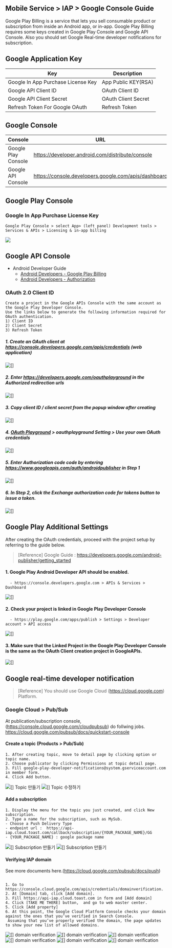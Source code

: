 ## Mobile Service > IAP > Google Console Guide

Google Play Billing is a service that lets you sell consumable product or subscription from inside an Android app, or in-app.
Google Play Billing requires some keys created in Google Play Console and Google API Console. 
Also you should set Google Real-time developer notifications for subscription.

## Google Application Key

| Key | Description                                             |
| ---------------------------------- | ---------------------------------------------- |
| Google In App Purchase License Key | App Public KEY(RSA)       |
| Google API Client ID               | OAuth Client ID            |
| Google API Client Secret           | OAuth Client Secret        |
| Refresh Token For Google OAuth     | Refresh Token |

## Google Console
| Console        | URL                              |
| -------------- | ------------------------------- |
| Google Play Console | https://developer.android.com/distribute/console |
| Google API Console | https://console.developers.google.com/apis/dashboard |

## Google Play Console

### Google In App Purchase License Key
```
Google Play Console > select App> (left panel) Development tools > Services & APIs > Licensing & in-app billing
```
![](http://static.toastoven.net/prod_gamebase/StoreConsoleGuide/iap_google_license_en.png)


## Google API Console

* Android Developer Guide
	* [Android Developers - Google Play Billing](http://developer.android.com/google/play/billing/billing_admin.html)
	* [Android Developers - Authorization](https://developers.google.com/identity/protocols/OAuth2WebServer)

### OAuth 2.0 Client ID
```
Create a project in the Google APIs Console with the same account as the Google Play Developer Console.
Use the links below to generate the following information required for OAuth authentication.  
1) Client ID  
2) Client Secret  
3) Refresh Token  
```

##### 1. Create an OAuth client at https://console.developers.google.com/apis/credentials (web application)
![[]](http://static.toastoven.net/prod_gamebase/StoreConsoleGuide/iap_google_credentials_en.png)

##### 2. Enter https://developers.google.com/oauthplayground in the Authorized redirection urls
![[]](http://static.toastoven.net/prod_gamebase/StoreConsoleGuide/iap_google_Oauth_en.png)

##### 3. Copy client ID / client secret from the popup window after creating
![[]](http://static.toastoven.net/prod_gamebase/StoreConsoleGuide/iap_google_Oauth_clientSecret_en.png)

##### 4. [OAuth Playground](https://developers.google.com/oauthplayground/) > oauthplayground Setting > Use your own OAuth credentials
![[]](http://static.toastoven.net/prod_gamebase/StoreConsoleGuide/iap_g_03.png)

##### 5. Enter Authorization code code by entering https://www.googleapis.com/auth/androidpublisher in Step 1
![[]](http://static.toastoven.net/prod_gamebase/StoreConsoleGuide/iap_g_04.png)

##### 6. In Step 2, click the Exchange authorization code for tokens button to issue a token.
![[]](http://static.toastoven.net/prod_gamebase/StoreConsoleGuide/iap_g_05.png)


## Google Play Additional Settings

After creating the OAuth credentials, proceed with the project setup by referring to the guide below.

> [Reference]
> Google Guide : https://developers.google.com/android-publisher/getting_started

#### 1. Google Play Android Developer API should be enabled.
```
  - https://console.developers.google.com > APIs & Services > Dashboard
```
![[]](http://static.toastoven.net/prod_gamebase/StoreConsoleGuide/iap-console-google-console-1.png)


#### 2. Check your project is linked in Google Play Developer Console
```
  - https://play.google.com/apps/publish > Settings > Developer account > API access
```
![[]](http://static.toastoven.net/prod_gamebase/StoreConsoleGuide/iap-console-google-console-2.png)

#### 3. Make sure that the Linked Project in the Google Play Developer Console is the same as the OAuth Client creation project in GoogleAPIs.
![[]](http://static.toastoven.net/prod_gamebase/StoreConsoleGuide/iap_google_linked_en.png)

## Google real-time developer notification 

> [Reference]
> You should use Google Cloud (https://cloud.google.com) Platform. 

### Google Cloud > Pub/Sub

At publication/subscription console, (https://console.cloud.google.com/cloudpubsub) do follwing jobs.
https://cloud.google.com/pubsub/docs/quickstart-console 

#### Create a topic (Products > Pub/Sub)

```
1. After creating topic, move to detail page by clicking option or topic name.
2. Choose publicator by clicking Permissions at topic detail page.
3. Fill google-play-developer-notifications@system.gserviceaccount.com in member form.
4. Click Add button.
```
![[] Topic 만들기](http://static.toastoven.net/prod_gamebase/StoreConsoleGuide/iap_google_createTopic_en.png)
![[] Topic 수정하기](http://static.toastoven.net/prod_gamebase/StoreConsoleGuide/iap_google_addMember_en.png)

#### Add a subscription
```
1. Display the menu for the topic you just created, and click New subscription.
2. Type a name for the subscription, such as MySub.
- Choose a Push Delivery Type
- endpoint url :  https://api-iap.cloud.toast.com/callback/subscription/{YOUR_PACKAGE_NAME}/GG
- {YOUR_PACKAGE_NAME} : google package name
```
![[] Subscription 만들기](http://static.toastoven.net/prod_gamebase/StoreConsoleGuide/iap_google_new_subscirption_en.png)
![[] Subscription 만들기](http://static.toastoven.net/prod_gamebase/StoreConsoleGuide/iap_google_create_subscription_en.png)

#### Verifying IAP domain

See more documents here.(https://cloud.google.com/pubsub/docs/push)

```

1. Go to https://console.cloud.google.com/apis/credentials/domainverification.
2. At [Domain] tab, click [Add domain].
3. Fill https://api-iap.cloud.toast.com in form and [Add domain]
4. Click [TAKE ME THERE] button,  and go to web master center.
5. Click [Add property]
6. At this point, the Google Cloud Platform Console checks your domain against the ones that you’ve verified in Search Console.
 Assuming that you’ve properly verified the domain, the page updates to show your new list of allowed domains.

```
![[] domain verification](http://static.toastoven.net/prod_gamebase/StoreConsoleGuide/iap-console-domain-verification_en_1.png)
![[] domain verification](http://static.toastoven.net/prod_gamebase/StoreConsoleGuide/iap_google_add_domain_en.png)
![[] domain verification](http://static.toastoven.net/prod_gamebase/StoreConsoleGuide/iap-console-domain-verification_en_3.png)
![[] domain verification](http://static.toastoven.net/prod_gamebase/StoreConsoleGuide/google_domain_auth.png)
![[] domain verification](http://static.toastoven.net/prod_gamebase/StoreConsoleGuide/iap-console-domain-verification_en_4.png)
![[] domain verification](http://static.toastoven.net/prod_gamebase/StoreConsoleGuide/iap-console-domain-verification_en_5.png)



